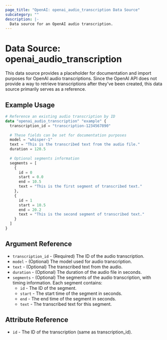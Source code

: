 ```yaml
---
page_title: "OpenAI: openai_audio_transcription Data Source"
subcategory: ""
description: |-
  Data source for an OpenAI audio transcription.
---
```


# Data Source: openai_audio_transcription

This data source provides a placeholder for documentation and import purposes for OpenAI audio transcriptions. Since the OpenAI API does not provide a way to retrieve transcriptions after they've been created, this data source primarily serves as a reference.

## Example Usage

```terraform
# Reference an existing audio transcription by ID
data "openai_audio_transcription" "example" {
  transcription_id = "transcription-1234567890"
  
  # These fields can be set for documentation purposes
  model = "whisper-1"
  text = "This is the transcribed text from the audio file."
  duration = 120.5
  
  # Optional segments information
  segments = [
    {
      id = 0
      start = 0.0
      end = 10.5
      text = "This is the first segment of transcribed text."
    },
    {
      id = 1
      start = 10.5
      end = 20.2
      text = "This is the second segment of transcribed text."
    }
  ]
}
```

## Argument Reference

* `transcription_id` - (Required) The ID of the audio transcription.
* `model` - (Optional) The model used for audio transcription.
* `text` - (Optional) The transcribed text from the audio.
* `duration` - (Optional) The duration of the audio file in seconds.
* `segments` - (Optional) The segments of the audio transcription, with timing information. Each segment contains:
  * `id` - The ID of the segment.
  * `start` - The start time of the segment in seconds.
  * `end` - The end time of the segment in seconds.
  * `text` - The transcribed text for this segment.

## Attribute Reference

* `id` - The ID of the transcription (same as transcription_id). 